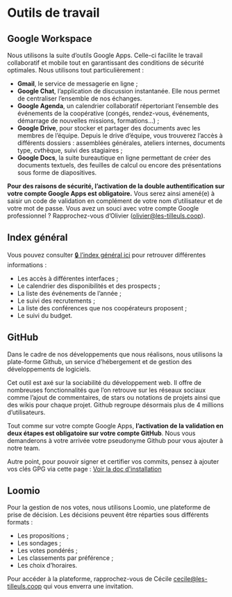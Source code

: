 # Outils de travail

## Google Workspace

Nous utilisons la suite d’outils Google Apps. Celle-ci facilite le travail collaboratif et mobile tout en garantissant des conditions de sécurité optimales. Nous utilisons tout particulièrement :

- **Gmail**, le service de messagerie en ligne ;
- **Google Chat**, l’application de discussion instantanée. Elle nous permet de centraliser l’ensemble de nos échanges.
- **Google Agenda**, un calendrier collaboratif répertoriant l’ensemble des événements de la coopérative (congés, rendez-vous, événements, démarrage de nouvelles missions, formations…) ;
- **Google Drive**, pour stocker et partager des documents avec les membres de l’équipe. Depuis le drive d’équipe, vous trouverez l’accès à différents dossiers : assemblées générales, ateliers internes, documents type, cvthèque, suivi des stagiaires ;
- **Google Docs**, la suite bureautique en ligne permettant de créer des documents textuels, des feuilles de calcul ou encore des présentations sous forme de diapositives.

**Pour des raisons de sécurité, l’activation de la double authentification sur votre compte Google Apps est obligatoire.** Vous serez ainsi amené(e) à saisir un code de validation en complément de votre nom d’utilisateur et de votre mot de passe. Vous avez un souci avec votre compte Google professionnel ? Rapprochez-vous d’Olivier (olivier@les-tilleuls.coop).

## Index général

Vous pouvez consulter [🔒 l’index général ici](https://docs.google.com/document/d/1bOFmYTTth8Yq3SmKGM8YzXu-abe-_nrZteZDkmZK0GY/edit) pour retrouver différentes informations :

- Les accès à différentes interfaces ;
- Le calendrier des disponibilités et des prospects ;
- La liste des événements de l’année ;
- Le suivi des recrutements ;
- La liste des conférences que nos coopérateurs proposent ;
- Le suivi du budget.

## GitHub

Dans le cadre de nos développements que nous réalisons, nous utilisons la plate-forme Github, un service d’hébergement et de gestion des développements de logiciels.

Cet outil est axé sur la sociabilité du développement web. Il offre de nombreuses fonctionnalités que l’on retrouve sur les réseaux sociaux comme l’ajout de commentaires, de stars ou notations de projets ainsi que des wikis pour chaque projet. Github regroupe désormais plus de 4 millions d’utilisateurs.

Tout comme sur votre compte Google Apps, **l’activation de la validation en deux étapes est obligatoire sur votre compte GitHub**.
Nous vous demanderons à votre arrivée votre pseudonyme Github pour vous ajouter à notre team.

Autre point, pour pouvoir signer et certifier vos commits, pensez à ajouter vos clés GPG via cette page : [Voir la doc d'installation](/installation.md#git)

## Loomio

Pour la gestion de nos votes, nous utilisons Loomio, une plateforme de prise de décision.
Les décisions peuvent être réparties sous différents formats :

- Les propositions ;
- Les sondages ;
- Les votes pondérés ;
- Les classements par préférence ;
- Les choix d’horaires.

Pour accéder à la plateforme, rapprochez-vous de Cécile cecile@les-tilleuls.coop qui vous enverra une invitation.
